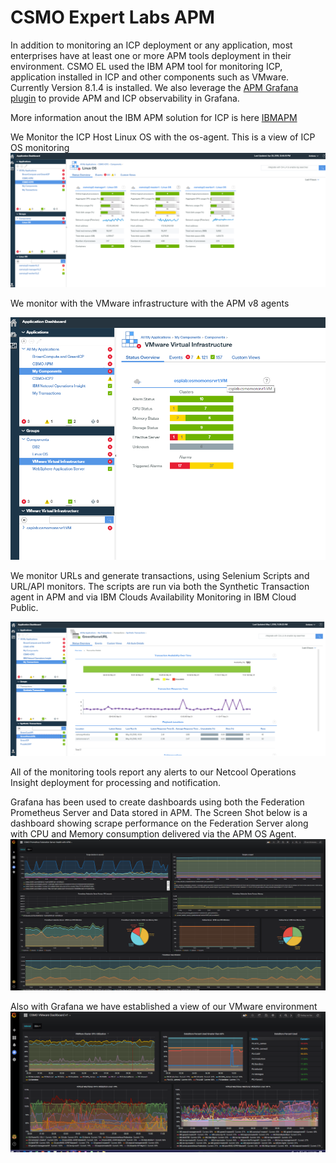 # CSMO Expert Labs APM
In addition to monitoring an ICP deployment or any application, most enterprises have at least one or more APM tools deployment in their environment.
CSMO EL used the IBM APM tool for monitoring ICP, application installed in ICP and other components such as VMware. Currently Version 8.1.4 is installed. We also leverage the [APM Grafana plugin](https://github.com/rafal-szypulka/grafana-ibm-apm) to provide APM and ICP observability in Grafana.  

More information anout the IBM APM solution for ICP is here [IBMAPM](https://developer.ibm.com/apm/docs/apm-and-ibm-cloud-monitoring/)

We Monitor the ICP Host Linux OS with the os-agent. This is a view of ICP OS monitoring
![os-agent](./images/ICPLinuxAPM.png)

We monitor with the VMware infrastructure with the APM v8 agents

![apm_vmware](./images/APMVMware.png)

We monitor URLs and generate transactions, using Selenium Scripts and URL/API monitors. The scripts are run via both the Synthetic Transaction agent in APM and via IBM Clouds Availability Monitoring in IBM Cloud Public.

![apm_syn](./images/csmo_syn.png)

All of the monitoring tools report any alerts to our Netcool Operations Insight deployment for processing and notification.  

Grafana has been used to create dashboards using both the Federation Prometheus Server and Data stored in APM. The Screen Shot below is a dashboard showing scrape performance on the Federation Server along with CPU and Memory consumption delivered via the APM OS Agent.
![Prometheus Health Dashboard](./images/PFedwAPMHealth.png)

Also with Grafana we have established a view of our VMware environment
![vmw](./images/CSMO_vmware_grafana.png)
